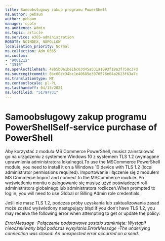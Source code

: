 ```yaml
---
title: Samoobsługowy zakup programu PowerShell
ms.author: pebaum
author: pebaum
manager: scotv
ms.audience: Admin
ms.topic: article
ms.service: o365-administration
ROBOTS: NOINDEX, NOFOLLOW
localization_priority: Normal
ms.collection: Adm_O365
ms.custom:
- "9001212"
- "3516"
ms.openlocfilehash: 48b5b0a1be1bc03d45a531a1093f18a3f750c37d
ms.sourcegitcommit: 8bc60ec34bc1e40685e3976576e04a2623f63a7c
ms.translationtype: MT
ms.contentlocale: pl-PL
ms.lasthandoff: 04/15/2021
ms.locfileid: "51797731"
---
```

# <a name="self-service-purchase-of-powershell"></a><span data-ttu-id="927d4-102">Samoobsługowy zakup programu PowerShell</span><span class="sxs-lookup"><span data-stu-id="927d4-102">Self-service purchase of PowerShell</span></span>

<span data-ttu-id="927d4-103">Aby korzystać z modułu MS Commerce PowerShell, musisz zainstalować go na urządzeniu z systemem Windows 10 z systemem TLS 1.2 (wymagane uprawnienia administratora lokalnego).</span><span class="sxs-lookup"><span data-stu-id="927d4-103">To use the MSCommerce PowerShell module, you need to install it on a Windows 10 device with TLS 1.2 (local administrator permissions required).</span></span>  <span data-ttu-id="927d4-104">Importowanie i łączenie się z modułem MS Commerce.</span><span class="sxs-lookup"><span data-stu-id="927d4-104">Import and connect to the MSCommerce module.</span></span>  <span data-ttu-id="927d4-105">Po wyświetleniu monitu o zalogowanie się musisz użyć poświadczeń roli administratora globalnego lub administratora rozliczeń.</span><span class="sxs-lookup"><span data-stu-id="927d4-105">When prompted to log in, you will need to use Global or Billing Admin role credentials.</span></span>  

<span data-ttu-id="927d4-106">Jeśli nie masz TLS 1.2, podczas próby uzyskania lub zaktualizowania zasad może zostać wyświetlony następujący błąd:</span><span class="sxs-lookup"><span data-stu-id="927d4-106">If you don't have TLS 1.2, you may receive the following error when attempting to get or update the policy:</span></span>

<span data-ttu-id="927d4-107">*ErrorMessage -Połączenie podstawowe zostało zamknięte: Wystąpił nieoczekiwany błąd podczas wysyłania*.</span><span class="sxs-lookup"><span data-stu-id="927d4-107">*ErrorMessage -The underlying connection was closed: An unexpected error occurred on a send*.</span></span>



